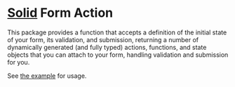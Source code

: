 # [Solid](https://github.com/solidjs/solid/) Form Action


This package provides a function that accepts a definition of the initial state of your form, its validation, and submission, returning a number of dynamically generated (and fully typed) actions, functions, and state objects that you can attach to your form, handling validation and submission for you.

See [the example](example/src/App.tsx) for usage.
